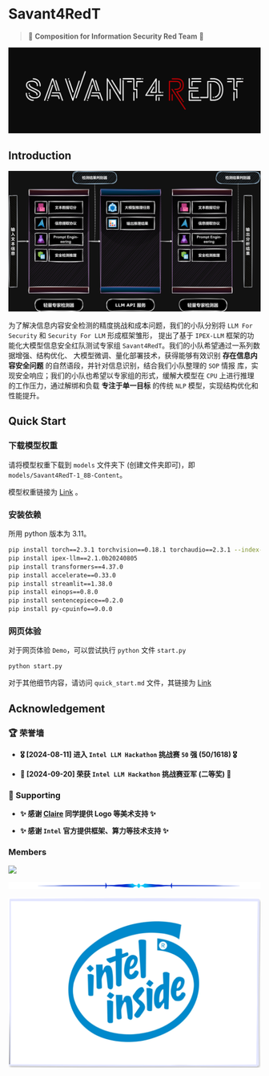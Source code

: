 # Savant4RedT

> 🎇 **Composition for Information Security Red Team** 🎇

![pic](docs/img/image_2.jpg)

## Introduction

![pic](docs/img/image_3.jpg)

为了解决信息内容安全检测的精度挑战和成本问题，我们的小队分别将 `LLM For Security` 和 `Security For LLM` 形成框架雏形，
提出了基于 `IPEX-LLM` 框架的功能化大模型信息安全红队测试专家组 `Savant4RedT`。我们的小队希望通过一系列数据增强、结构优化、
大模型微调、量化部署技术，获得能够有效识别 **存在信息内容安全问题** 的自然语段，并针对信息识别，结合我们小队整理的 `SOP` 情报
库，实现安全响应；我们的小队也希望以专家组的形式，缓解大模型在 `CPU` 上进行推理的工作压力，通过解绑和负载 **专注于单一目标** 
的传统 `NLP` 模型，实现结构优化和性能提升。

## Quick Start

### 下载模型权重

请将模型权重下载到 `models` 文件夹下 (创建文件夹即可)，即 `models/Savant4RedT-1_8B-Content`。

模型权重链接为 [Link](https://www.modelscope.cn/models/SaaRaaS/Savant4RedT-1_8B-Content) 。

### 安装依赖

所用 python 版本为 3.11。

```bash
pip install torch==2.3.1 torchvision==0.18.1 torchaudio==2.3.1 --index-url https://download.pytorch.org/whl/cpu
pip install ipex-llm==2.1.0b20240805
pip install transformers==4.37.0
pip install accelerate==0.33.0
pip install streamlit==1.38.0
pip install einops==0.8.0
pip install sentencepiece==0.2.0
pip install py-cpuinfo==9.0.0
```

### 网页体验

对于网页体验 `Demo`，可以尝试执行 `python` 文件 `start.py`

```bash
python start.py
```

对于其他细节内容，请访问 `quick_start.md` 文件，其链接为 [Link](docs/quick_start.md)

## Acknowledgement

### 🏆 荣誉墙

+ **🎖️ [2024-08-11] 进入 `Intel LLM Hackathon` 挑战赛 `50` 强 (50/1618) 🎖️**

+ **🥈 [2024-09-20] 荣获 `Intel LLM Hackathon` 挑战赛亚军 (二等奖) 🥈**

### 🥤 Supporting

+ **✨ 感谢 [Claire](https://space.bilibili.com/14888344?spm_id_from=333.1007.0.0) 同学提供 Logo 等美术支持 ✨**

+ **✨ 感谢 `Intel` 官方提供框架、算力等技术支持 ✨**

### Members

<a href="https://github.com/SaaRaaS-1300/Savant4RedT/graphs/contributors">
  <img src="https://contrib.rocks/image?repo=SaaRaaS-1300/Savant4RedT" />
</a>

![pic](docs/img/image_1.png)

![pic](docs/img/image_4.png)
